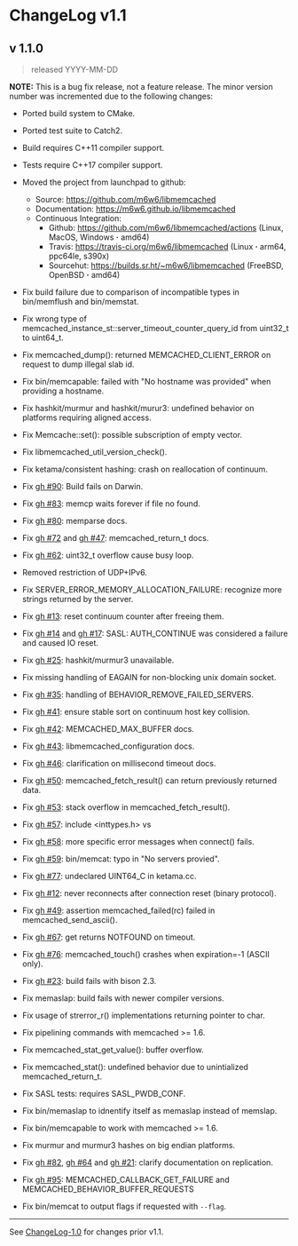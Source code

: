 # ChangeLog v1.1

## v 1.1.0

> released YYYY-MM-DD

**NOTE:**
This is a bug fix release, not a feature release. The minor version number
was incremented due to the following changes:

* Ported build system to CMake.
* Ported test suite to Catch2.
* Build requires C++11 compiler support.
* Tests require C++17 compiler support.
* Moved the project from launchpad to github:
    * Source: https://github.com/m6w6/libmemcached
    * Documentation: https://m6w6.github.io/libmemcached
    * Continuous Integration:
        * Github: https://github.com/m6w6/libmemcached/actions (Linux, MacOS, Windows **·** amd64)
        * Travis: https://travis-ci.org/m6w6/libmemcached (Linux **·** arm64, ppc64le, s390x)
        * Sourcehut: https://builds.sr.ht/~m6w6/libmemcached (FreeBSD, OpenBSD **·** amd64)


* Fix build failure due to comparison of incompatible types in bin/memflush and bin/memstat.
* Fix wrong type of memcached_instance_st::server_timeout_counter_query_id from uint32_t to uint64_t.
* Fix memcached_dump():
  returned MEMCACHED_CLIENT_ERROR on request to dump illegal slab id.
* Fix bin/memcapable:
  failed with "No hostname was provided" when providing a hostname.
* Fix hashkit/murmur and hashkit/murur3:
  undefined behavior on platforms requiring aligned access.
* Fix Memcache::set():
  possible subscription of empty vector.
* Fix libmemcached_util_version_check().
* Fix ketama/consistent hashing:
  crash on reallocation of continuum.
* Fix [gh #90](https://github.com/m6w6/libmemcached/issues/90):
  Build fails on Darwin.
* Fix [gh #83](https://github.com/m6w6/libmemcached/issues/83):
  memcp waits forever if file no found.
* Fix [gh #80](https://github.com/m6w6/libmemcached/issues/80):
  memparse docs.
* Fix [gh #72](https://github.com/m6w6/libmemcached/issues/72)
  and [gh #47](https://github.com/m6w6/libmemcached/issues/47):
  memcached_return_t docs.
* Fix [gh #62](https://github.com/m6w6/libmemcached/issues/62):
  uint32_t overflow cause busy loop.
* Removed restriction of UDP+IPv6.
* Fix SERVER_ERROR_MEMORY_ALLOCATION_FAILURE:
  recognize more strings returned by the server.
* Fix [gh #13](https://github.com/m6w6/libmemcached/issues/13):
  reset continuum counter after freeing them.
* Fix [gh #14](https://github.com/m6w6/libmemcached/issues/14)
  and [gh #17](https://github.com/m6w6/libmemcached/issues/17):
  SASL: AUTH_CONTINUE was considered a failure and caused IO reset.
* Fix [gh #25](https://github.com/m6w6/libmemcached/issues/25):
  hashkit/murmur3 unavailable.
* Fix missing handling of EAGAIN for non-blocking unix domain socket.
* Fix [gh #35](https://github.com/m6w6/libmemcached/issues/35):
  handling of BEHAVIOR_REMOVE_FAILED_SERVERS.
* Fix [gh #41](https://github.com/m6w6/libmemcached/issues/41):
  ensure stable sort on continuum host key collision.
* Fix [gh #42](https://github.com/m6w6/libmemcached/issues/42):
  MEMCACHED_MAX_BUFFER docs.
* Fix [gh #43](https://github.com/m6w6/libmemcached/issues/43):
  libmemcached_configuration docs.
* Fix [gh #46](https://github.com/m6w6/libmemcached/issues/46):
  clarification on millisecond timeout docs.
* Fix [gh #50](https://github.com/m6w6/libmemcached/issues/50):
  memcached_fetch_result() can return previously returned data.
* Fix [gh #53](https://github.com/m6w6/libmemcached/issues/53):
  stack overflow in memcached_fetch_result().
* Fix [gh #57](https://github.com/m6w6/libmemcached/issues/57):
  include <inttypes.h> vs <cinttypes>
* Fix [gh #58](https://github.com/m6w6/libmemcached/issues/58):
  more specific error messages when connect() fails.
* Fix [gh #59](https://github.com/m6w6/libmemcached/issues/59):
  bin/memcat: typo in "No servers provied".
* Fix [gh #77](https://github.com/m6w6/libmemcached/issues/77):
  undeclared UINT64_C in ketama.cc.
* Fix [gh #12](https://github.com/m6w6/libmemcached/issues/12):
  never reconnects after connection reset (binary protocol).
* Fix [gh #49](https://github.com/m6w6/libmemcached/issues/49):
  assertion memcached_failed(rc) failed in memcached_send_ascii().
* Fix [gh #67](https://github.com/m6w6/libmemcached/issues/67):
  get returns NOTFOUND on timeout.
* Fix [gh #76](https://github.com/m6w6/libmemcached/issues/76):
  memcached_touch() crashes when expiration=-1 (ASCII only).
* Fix [gh #23](https://github.com/m6w6/libmemcached/issues/23):
  build fails with bison 2.3.
* Fix memaslap: build fails with newer compiler versions.
* Fix usage of strerror_r() implementations returning pointer to char.
* Fix pipelining commands with memcached >= 1.6.
* Fix memcached_stat_get_value(): buffer overflow.
* Fix memcached_stat(): undefined behavior due to unintialized memcached_return_t.
* Fix SASL tests: requires SASL_PWDB_CONF.
* Fix bin/memaslap to idnentify itself as memaslap instead of memslap.
* Fix bin/memcapable to work with memcached >= 1.6.
* Fix murmur and murmur3 hashes on big endian platforms.
* Fix [gh #82](https://github.com/m6w6/libmemcached/issues/82),
  [gh #64](https://github.com/m6w6/libmemcached/issues/64) and
  [gh #21](https://github.com/m6w6/libmemcached/issues/21):
  clarify documentation on replication.
* Fix [gh #95](https://github.com/m6w6/libmemcached/issues/95):
  MEMCACHED_CALLBACK_GET_FAILURE and MEMCACHED_BEHAVIOR_BUFFER_REQUESTS
* Fix bin/memcat to output flags if requested with `--flag`.

---

See [ChangeLog-1.0](./ChangeLog-1.0.md) for changes prior v1.1.
